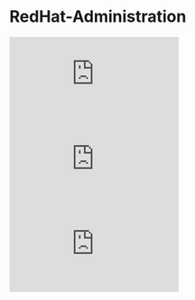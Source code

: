 # RedHat-Administration

![Lab [1]](https://github.com/omarkhalil117/RedHat-Administration/blob/main/Lab%20%5B1%5D/Lab%20%5B1%5D.md) 
![Lab [2]](https://github.com/omarkhalil117/RedHat-Administration/blob/main/Lab%20%5B2%5D/Lab%20%5B2%5D.md)
![Lab [3]](https://github.com/omarkhalil117/RedHat-Administration/blob/main/Lab%20%5B3%5D/Lab%5B3%5D.md)

